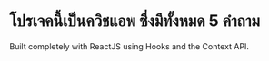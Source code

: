 # โปรเจคนี้เป็นควิชแอพ ซึ่งมีทั้งหมด 5 คำถาม

Built completely with ReactJS using Hooks and the Context API.
